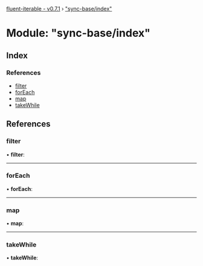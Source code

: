 [fluent-iterable - v0.7.1](../README.md) › ["sync-base/index"](_sync_base_index_.md)

# Module: "sync-base/index"

## Index

### References

* [filter](_sync_base_index_.md#filter)
* [forEach](_sync_base_index_.md#foreach)
* [map](_sync_base_index_.md#map)
* [takeWhile](_sync_base_index_.md#takewhile)

## References

###  filter

• **filter**:

___

###  forEach

• **forEach**:

___

###  map

• **map**:

___

###  takeWhile

• **takeWhile**:
